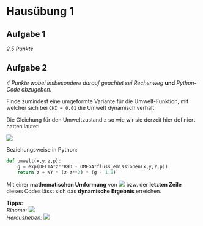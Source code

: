# Hausübung 1

## Aufgabe 1

*2.5 Punkte*

## Aufgabe 2

*4 Punkte wobei insbesondere darauf geachtet sei Rechenweg* **und** *Python-Code abzugeben.*

Finde zumindest eine umgeformte Variante für die Umwelt-Funktion, mit welcher sich bei ```CHI = 0.01``` die Umwelt dynamisch verhält.

Die Gleichung für den Umweltzustand z so wie wir sie derzeit hier definiert hatten lautet:

<img src="https://render.githubusercontent.com/render/math?math=z_{t+1} = z_t + \nu (z_t-z_t^2)[e^{\delta z_t^{\rho}-\omega f(x_t,y_t,z_t,p_t)}-1]">

Beziehungsweise in Python:

~~~python
def umwelt(x,y,z,p):
    g = exp(DELTA*z**RHO - OMEGA*fluss_emissionen(x,y,z,p))
    return z + NY * (z-z**2) * (g - 1.0)
~~~

Mit einer **mathematischen Umformung** von <img src="https://render.githubusercontent.com/render/math?math=z_{t+1}"> bzw. der **letzten Zeile** dieses Codes lässt sich das **dynamische Ergebnis** erreichen.

**Tipps:**<br>
*Binome:* <img src="https://render.githubusercontent.com/render/math?math=(a-b) * (c-d) = a*c - b*c - a*d + b*d"><br>
*Herausheben:* <img src="https://render.githubusercontent.com/render/math?math=(a^2+2*a) = a * (a+2)">

